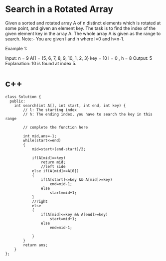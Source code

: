 # Search in a Rotated Array

Given a sorted and rotated array A of n distinct elements which is rotated at some point, and given an element key. The task is to find the index of the given element key in the array A. The whole array A is given as the range to search. Note:- You are given l and h where l=0 and h=n-1.

Example 1:

Input: n = 9 A[] = {5, 6, 7, 8, 9, 10, 1, 2, 3} key = 10 l = 0 , h = 8 Output: 5 Explanation: 10 is found at index 5.

# c++
```
class Solution {
  public:
    int search(int A[], int start, int end, int key) {
        // l: The starting index
        // h: The ending index, you have to search the key in this range

        // complete the function here
        
        int mid,ans=-1;
        while(start<=end)
        {
            mid=start+(end-start)/2;
            
            if(A[mid]==key)
                return mid;
                //left side
            else if(A[mid]>=A[0])
            {
                if(A[start]<=key && A[mid]>=key)
                    end=mid-1;
                else
                    start=mid+1;
            }
            //right
            else
            {
                if(A[mid]<=key && A[end]>=key)
                    start=mid+1;
                else
                    end=mid-1;
                
            }
        }
        return ans;
    }
};
```
